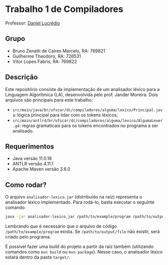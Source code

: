 # Trabalho 1 de Compiladores

Professor: [Daniel Lucrédio](https://github.com/dlucredio)

## Grupo

- Bruno Zenatti de Caires Marcelo, RA: 769821
- Guilherme Theodoro, RA: 726531
- Vitor Lopes Fabris, RA: 769822

## Descrição

Este repositório consiste da implementação de um analisador léxico para a Linguagem Algorítmica (LA), desenvolvida pelo prof. Jander Moreira. Dois arquivos são principais para este trabalho:
- `src/main/java/br/ufscar/dc/compiladores/alguma/lexico/Principal.java`: lógica principal para lidar com os tokens léxicos;
- `src/main/antlr4/br/ufscar/dc/compiladores/alguma/lexico/AlgumaLexer.g4`: regras gramaticais para os tokens encontrados no programa a ser analisado.

## Requerimentos

- Java versão 11.0.18
- ANTLR versão 4.11.1
- Apache Maven versão 3.6.0

## Como rodar?

O arquivo `analisador-lexico.jar` (distribuído na raíz) representa o analisador léxico implementado. Para rodá-lo, basta executar o seguinte comando:

```bash
java -jar analisador-lexico.jar /path/to/example/program /path/to/output/file
```

Lembrando que é necessário que o arquivo de código `/path/to/example/program` exista. Se `/path/to/output/file` não existir, será criado pelo programa.

É possível fazer uma build do projeto a partir da raíz também (utilizando comandos como `mvn build` ou `mvn package`). Nesse caso, o analisador léxico estará dentro da pasta `target/`.
